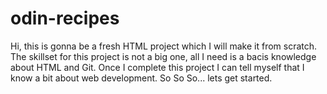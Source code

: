 # odin-recipes
Hi, this is gonna be a fresh HTML project which I will make it from scratch.
The skillset for this project is not a big one, all I need is a bacis knowledge 
about HTML and Git.
Once I complete this project I can tell myself that I know a bit about web development.
So So So... lets get started.